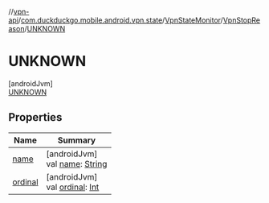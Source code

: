 //[vpn-api](../../../../../index.md)/[com.duckduckgo.mobile.android.vpn.state](../../../index.md)/[VpnStateMonitor](../../index.md)/[VpnStopReason](../index.md)/[UNKNOWN](index.md)

# UNKNOWN

[androidJvm]\
[UNKNOWN](index.md)

## Properties

| Name | Summary |
|---|---|
| [name](../-r-e-s-t-a-r-t/index.md#-372974862%2FProperties%2F165046441) | [androidJvm]<br>val [name](../-r-e-s-t-a-r-t/index.md#-372974862%2FProperties%2F165046441): [String](https://kotlinlang.org/api/latest/jvm/stdlib/kotlin/-string/index.html) |
| [ordinal](../-r-e-s-t-a-r-t/index.md#-739389684%2FProperties%2F165046441) | [androidJvm]<br>val [ordinal](../-r-e-s-t-a-r-t/index.md#-739389684%2FProperties%2F165046441): [Int](https://kotlinlang.org/api/latest/jvm/stdlib/kotlin/-int/index.html) |
